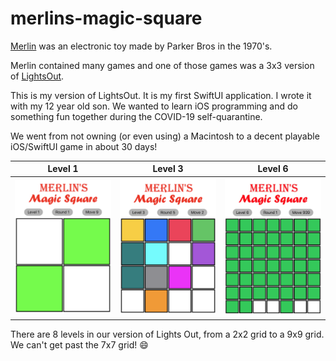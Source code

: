 # merlins-magic-square

[Merlin](http://www.theelectronicwizard.com) was an electronic toy made by Parker Bros in the 1970's.  

Merlin contained many games and one of those games was a 3x3 version of [LightsOut](https://en.wikipedia.org/wiki/Lights_Out_(game)).

This is my version of LightsOut.  It is my first SwiftUI application.  I wrote it with my 12 year old son.
We wanted to learn iOS programming and do something fun together during the COVID-19 self-quarantine.

We went from not owning (or even using) a Macintosh to a decent playable iOS/SwiftUI game in about 30 days!

Level 1 | Level 3 | Level 6
-- | -- | --
<img alt="merlins-magic-square-level-3" src="https://raw.githubusercontent.com/AlfredBr/merlins-magic-square/master/MerlinsMagicSquare-Level2.png" /> | <img alt="merlins-magic-square-level-2" src="https://raw.githubusercontent.com/AlfredBr/merlins-magic-square/master/MerlinsMagicSquare-Level3.png" /> | <img alt="merlins-magic-square-level-6" src="https://raw.githubusercontent.com/AlfredBr/merlins-magic-square/master/MerlinsMagicSquare-Level6.png" />

There are 8 levels in our version of Lights Out, from a 2x2 grid to a 9x9 grid.
We can't get past the 7x7 grid! :smile:
